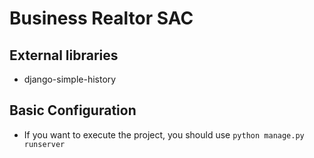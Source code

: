 # Business Realtor SAC

## External libraries
- django-simple-history

## Basic Configuration
- If you want to execute the project, you should use `python manage.py runserver` 


